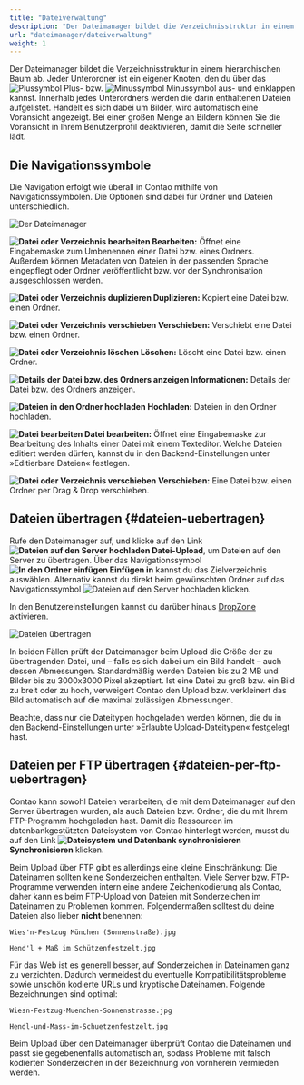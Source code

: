```yaml
---
title: "Dateiverwaltung"
description: "Der Dateimanager bildet die Verzeichnisstruktur in einem hierarchischen Baum ab."
url: "dateimanager/dateiverwaltung"
weight: 1
---
```


Der Dateimanager bildet die Verzeichnisstruktur in einem hierarchischen Baum ab. Jeder Unterordner ist ein eigener 
Knoten, den du über das ![Plussymbol](/icons/folplus.svg?classes=icon) Plus- bzw. 
![Minussymbol](/icons/folminus.svg?classes=icon) Minussymbol aus- und einklappen kannst. Innerhalb jedes 
Unterordners werden die darin enthaltenen Dateien aufgelistet. Handelt es sich dabei um Bilder, wird automatisch eine 
Voransicht angezeigt. Bei einer großen Menge an Bildern können Sie die Voransicht in Ihrem Benutzerprofil deaktivieren,
damit die Seite schneller lädt.


## Die Navigationssymbole

Die Navigation erfolgt wie überall in Contao mithilfe von Navigationssymbolen. Die Optionen sind dabei für Ordner und 
Dateien unterschiedlich.

![Der Dateimanager](/file-manager/images/de/der-dateimanager.png)

**![Datei oder Verzeichnis bearbeiten](/icons/edit.svg?classes=icon) Bearbeiten:** Öffnet eine Eingabemaske zum 
Umbenennen einer Datei bzw. eines Ordners. Außerdem können Metadaten von Dateien in der passenden Sprache eingepflegt 
oder Ordner veröffentlicht bzw. vor der Synchronisation ausgeschlossen werden.

**![Datei oder Verzeichnis duplizieren](/icons/copy.svg?classes=icon) Duplizieren:** Kopiert eine Datei bzw. 
einen Ordner.

**![Datei oder Verzeichnis verschieben](/icons/cut.svg?classes=icon) Verschieben:** Verschiebt eine Datei bzw. 
einen Ordner.

**![Datei oder Verzeichnis löschen](/icons/delete.svg?classes=icon) Löschen:** Löscht eine Datei bzw. einen 
Ordner.

**![Details der Datei bzw. des Ordners anzeigen](/icons/show.svg?classes=icon) Informationen:** Details der 
Datei bzw. des Ordners anzeigen.

**![Dateien in den Ordner hochladen](/icons/new.svg?classes=icon) Hochladen:** Dateien in den Ordner hochladen.

**![Datei bearbeiten](/icons/editor.svg?classes=icon) Datei bearbeiten:** Öffnet eine Eingabemaske zur 
Bearbeitung des Inhalts einer Datei mit einem Texteditor. Welche Dateien editiert werden dürfen, kannst du in den 
Backend-Einstellungen unter »Editierbare Dateien« festlegen.

**![Datei oder Verzeichnis verschieben](/icons/drag.svg?classes=icon) Verschieben:** Eine Datei bzw. einen Ordner per Drag & Drop verschieben.


## Dateien übertragen {#dateien-uebertragen}

Rufe den Dateimanager auf, und klicke auf den Link 
**![Dateien auf den Server hochladen](/icons/new.svg?classes=icon) Datei-Upload**, um Dateien auf den Server zu 
übertragen. Über das Navigationssymbol **![In den Ordner einfügen](/icons/pasteinto.svg?classes=icon) Einfügen 
in** kannst du das Zielverzeichnis auswählen. Alternativ kannst du direkt beim gewünschten Ordner auf das 
Navigationssymbol ![Dateien auf den Server hochladen](/icons/new.svg?classes=icon) klicken.

In den Benutzereinstellungen kannst du darüber hinaus [DropZone](https://www.dropzonejs.com/) aktivieren.

![Dateien übertragen](/file-manager/images/de/dateien-uebertragen.png)

In beiden Fällen prüft der Dateimanager beim Upload die Größe der zu übertragenden Datei, und – falls es sich dabei um 
ein Bild handelt – auch dessen Abmessungen. Standardmäßig werden Dateien bis zu 2 MB und Bilder bis zu 3000x3000 Pixel 
akzeptiert. Ist eine Datei zu groß bzw. ein Bild zu breit oder zu hoch, verweigert Contao den Upload bzw. verkleinert 
das Bild automatisch auf die maximal zulässigen Abmessungen.

Beachte, dass nur die Dateitypen hochgeladen werden können, die du in den Backend-Einstellungen unter »Erlaubte 
Upload-Dateitypen« festgelegt hast.


## Dateien per FTP übertragen {#dateien-per-ftp-uebertragen}

Contao kann sowohl Dateien verarbeiten, die mit dem Dateimanager auf den Server übertragen wurden, als auch Dateien 
bzw. Ordner, die du mit Ihrem FTP-Programm hochgeladen hast. Damit die Ressourcen im datenbankgestützten Dateisystem 
von Contao hinterlegt werden, musst du auf den Link 
**![Dateisystem und Datenbank synchronisieren](/icons/sync.svg?classes=icon) Synchronisieren** klicken.

Beim Upload über FTP gibt es allerdings eine kleine Einschränkung: Die Dateinamen sollten keine Sonderzeichen 
enthalten. Viele Server bzw. FTP-Programme verwenden intern eine andere Zeichenkodierung als Contao, daher kann es beim 
FTP-Upload von Dateien mit Sonderzeichen im Dateinamen zu Problemen kommen. Folgendermaßen solltest du deine Dateien 
also lieber **nicht** benennen:

`Wies'n-Festzug München (Sonnenstraße).jpg`

`Hend'l + Maß im Schützenfestzelt.jpg`

Für das Web ist es generell besser, auf Sonderzeichen in Dateinamen ganz zu verzichten. Dadurch vermeidest du 
eventuelle Kompatibilitätsprobleme sowie unschön kodierte URLs und kryptische Dateinamen. Folgende Bezeichnungen sind 
optimal:

`Wiesn-Festzug-Muenchen-Sonnenstrasse.jpg`

`Hendl-und-Mass-im-Schuetzenfestzelt.jpg`

Beim Upload über den Dateimanager überprüft Contao die Dateinamen und passt sie gegebenenfalls automatisch an, sodass 
Probleme mit falsch kodierten Sonderzeichen in der Bezeichnung von vornherein vermieden werden.
